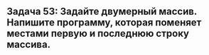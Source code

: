 ## Задача 53: Задайте двумерный массив. Напишите программу, которая поменяет местами первую и последнюю строку массива.
